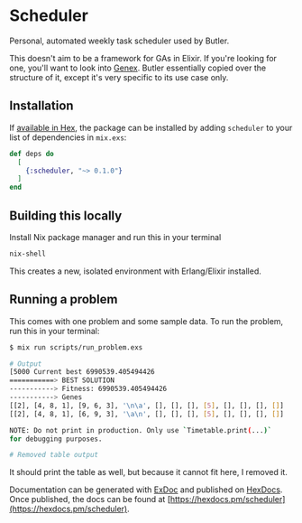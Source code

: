 # Scheduler

Personal, automated weekly task scheduler used by Butler.

This doesn't aim to be a framework for GAs in Elixir. If you're looking for one,
you'll want to look into [Genex](https://github.com/seanmor5/genex). Butler
essentially copied over the structure of it, except it's very specific to its
use case only.

## Installation

If [available in Hex](https://hex.pm/docs/publish), the package can be installed
by adding `scheduler` to your list of dependencies in `mix.exs`:

```elixir
def deps do
  [
    {:scheduler, "~> 0.1.0"}
  ]
end
```

## Building this locally

Install Nix package manager and run this in your terminal

```bash
nix-shell
```

This creates a new, isolated environment with Erlang/Elixir installed.

## Running a problem

This comes with one problem and some sample data. To run the problem, run this
in your terminal:

```bash
$ mix run scripts/run_problem.exs

# Output
[5000 Current best 6990539.405494426
===========> BEST SOLUTION
-----------> Fitness: 6990539.405494426
-----------> Genes
[[2], [4, 8, 1], [9, 6, 3], '\n\a', [], [], [], [5], [], [], [], []]
[[2], [4, 8, 1], [6, 9, 3], '\a\n', [], [], [], [5], [], [], [], []]

NOTE: Do not print in production. Only use `Timetable.print(...)`
for debugging purposes.

# Removed table output
```

It should print the table as well, but because it cannot fit here, I removed it.

Documentation can be generated with [ExDoc](https://github.com/elixir-lang/ex_doc)
and published on [HexDocs](https://hexdocs.pm). Once published, the docs can
be found at [https://hexdocs.pm/scheduler](https://hexdocs.pm/scheduler).

